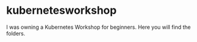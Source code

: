# kubernetesworkshop
I was owning a Kubernetes Workshop for beginners. Here you will find the folders.

